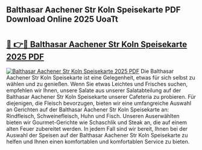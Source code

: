 ## Balthasar Aachener Str Koln Speisekarte PDF Download Online 2025 UoaTt

# <h2><a href="http://gcd83m.nevu.top/?p=Balthasar+Aachener+Str+Koln+Speisekarte">🔗 👉🔴 Balthasar Aachener Str Koln Speisekarte 2025 PDF</a></h2>

[![Balthasar Aachener Str Koln Speisekarte 2025 PDF](https://i.imgur.com/dBaPXMq.png)](http://gcd83m.nevu.top/?p=Balthasar+Aachener+Str+Koln+Speisekarte)
Die Balthasar Aachener Str Koln Speisekarte ist eine Gelegenheit, etwas für sich selbst zu wählen und zu genießen. Wenn Sie etwas Leichtes und Frisches suchen, empfehlen wir Ihnen, unsere Salate aus unserer Salatabteilung auf der Balthasar Aachener Str Koln Speisekarte unserer Cafeteria zu probieren. Für diejenigen, die Fleisch bevorzugen, bieten wir eine umfangreiche Auswahl an Gerichten auf der Balthasar Aachener Str Koln Speisekarte an: Rindfleisch, Schweinefleisch, Huhn und Fisch. Unseren Auserwählten bieten wir Gourmet-Gerichte wie Schaschlik und Steak an, die auf einem alten Feuer zubereitet werden. In jedem Fall sind wir bereit, Ihnen bei der Auswahl der Speisen auf der Balthasar Aachener Str Koln Speisekarte zu helfen und Ihnen einen komfortablen und komfortablen Service zu bieten.

